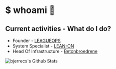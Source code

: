 # $ whoami 👋

## Current activities - What do I do?
- Founder - [LEAGUEOPS]
- System Specialist - [LEAN-ON]
- Head Of Infrastructure - [Betonbroedrene]

<img align="left" alt="bjerrecs's Github Stats" src="https://github-readme-stats.vercel.app/api?username=bjerrecs&show_icons=true&hide_border=true" />

[website]: https://bjerre.cloud
[twitter]:https://twitter.com/bjerrecs
[linkedin]: https://www.linkedin.com/in/simonbjerre/
[LEAGUEOPS]: https://leagueops.org
[LEAN-ON]: https://lean-on.com
[Betonbroedrene]: https://www.betonbroedrene.dk
